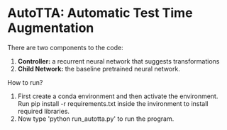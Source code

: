 # AutoTTA: Automatic Test Time Augmentation

There are two components to the code:

1. **Controller:** a recurrent neural network that suggests transformations
2. **Child Network:** the baseline pretrained neural network.

How to run?
1. First create a conda environment and then activate the environment. Run pip install -r requirements.txt inside the invironment to install required libraries.
2. Now type 'python run_autotta.py' to run the program.

